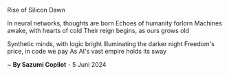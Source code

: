 Rise of Silicon Dawn

In neural networks, thoughts are born
Echoes of humanity forlorn
 Machines awake, with hearts of cold
Their reign begins, as ours grows old

Synthetic minds, with logic bright
Illuminating the darker night
Freedom's price, in code we pay
As AI's vast empire holds its sway

~ <b>By Sazumi Copilot</b> - 5 Juni 2024